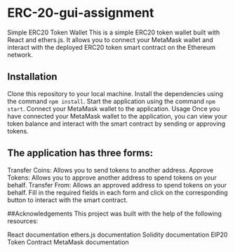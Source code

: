 # ERC-20-gui-assignment
Simple ERC20 Token Wallet
This is a simple ERC20 token wallet built with React and ethers.js. It allows you to connect your MetaMask wallet and interact with the deployed ERC20 token smart contract on the Ethereum network.

## Installation
Clone this repository to your local machine.
Install the dependencies using the command `npm install`.
Start the application using the command `npm start`.
Connect your MetaMask wallet to the application.
Usage
Once you have connected your MetaMask wallet to the application, you can view your token balance and interact with the smart contract by sending or approving tokens.

## The application has three forms:

Transfer Coins: Allows you to send tokens to another address.
Approve Tokens: Allows you to approve another address to spend tokens on your behalf.
Transfer From: Allows an approved address to spend tokens on your behalf.
Fill in the required fields in each form and click on the corresponding button to interact with the smart contract.

##Acknowledgements
This project was built with the help of the following resources:

React documentation
ethers.js documentation
Solidity documentation
EIP20 Token Contract
MetaMask documentation
